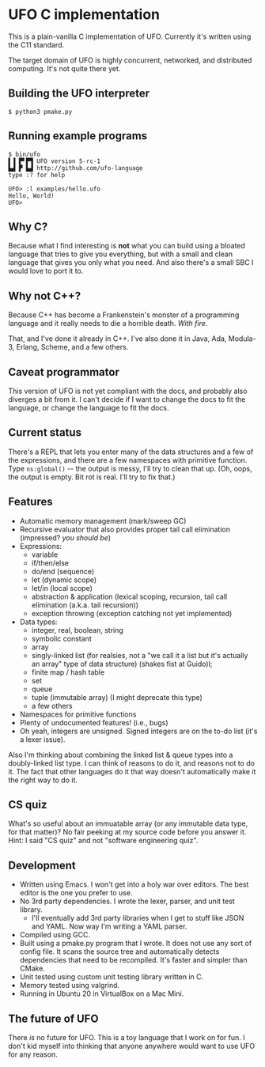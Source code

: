 # UFO C implementation

This is a plain-vanilla C implementation of UFO. Currently it's written using the C11 standard.

The target domain of UFO is highly concurrent, networked, and distributed computing. It's not quite there yet.

## Building the UFO interpreter

```
$ python3 pmake.py
```

## Running example programs

```
$ bin/ufo
▌▐ ▛▘▛▜ UFO version 5-rc-1
▙▟ ▛ ▙▟ http://github.com/ufo-language
type :? for help

UFO> :l examples/hello.ufo
Hello, World!
UFO> 
```

## Why C?

Because what I find interesting is **not** what you can build using a bloated language that tries to give you everything, but with a small and clean language that gives you only what you need. And also there's a small SBC I would love to port it to.

## Why not C++?

Because C++ has become a Frankenstein's monster of a programming language and it really needs to die a horrible death. *With fire.*

That, and I've done it already in C++. I've also done it in Java, Ada, Modula-3, Erlang, Scheme, and a few others.

## Caveat programmator

This version of UFO is not yet compliant with the docs, and probably also diverges a bit from it. I can't decide if I want to change the docs to fit the language, or change the language to fit the docs.

## Current status

There's a REPL that lets you enter many of the data structures and a few of the expressions, and there are a few namespaces with primitive function. Type `ns:global()` -- the output is messy, I'll try to clean that up. (Oh, oops, the output is empty. Bit rot is real. I'll try to fix that.)

## Features

* Automatic memory management (mark/sweep GC)
* Recursive evaluator that also provides proper tail call elimination (impressed? *you should be*)
* Expressions:
  * variable
  * if/then/else
  * do/end (sequence)
  * let (dynamic scope)
  * let/in (local scope)
  * abstraction & application (lexical scoping, recursion, tail call elimination (a.k.a. tail recursion))
  * exception throwing (exception catching not yet implemented)
* Data types:
  * integer, real, boolean, string
  * symbolic constant
  * array
  * singly-linked list (for realsies, not a "we call it a list but it's actually an array" type of data structure) (shakes fist at Guido)l;
  * finite map / hash table
  * set
  * queue
  * tuple (immutable array) (I might deprecate this type)
  * a few others
* Namespaces for primitive functions
* Plenty of undocumented features! (i.e., bugs)
* Oh yeah, integers are unsigned. Signed integers are on the to-do list (it's a lexer issue).

Also I'm thinking about combining the linked list & queue types into a doubly-linked list type. I can think of reasons to do it, and reasons not to do it. The fact that other languages do it that way doesn't automatically make it the right way to do it.

## CS quiz

What's so useful about an immuatable array (or any immutable data type, for that matter)? No fair peeking at my source code before you answer it. Hint: I said "CS quiz" and not "software engineering quiz".

## Development

* Written using Emacs. I won't get into a holy war over editors. The best editor is the one you prefer to use.
* No 3rd party dependencies. I wrote the lexer, parser, and unit test library.
  * I'll eventually add 3rd party libraries when I get to stuff like JSON and YAML. Now way I'm writing a YAML parser.
* Compiled using GCC.
* Built using a pmake.py program that I wrote. It does not use any sort of config file. It scans the source tree and automatically detects dependencies that need to be recompiled. It's faster and simpler than CMake.
* Unit tested using custom unit testing library written in C.
* Memory tested using valgrind.
* Running in Ubuntu 20 in VirtualBox on a Mac Mini.

## The future of UFO

There *is* no future for UFO. This is a toy language that I work on for fun. I don't kid myself into thinking that anyone anywhere would want to use UFO for any reason.
